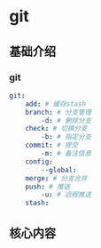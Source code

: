 # git

## 基础介绍

### git
```yaml
git:
    add: # 缓存stash
    branch: # 分支管理
        -d: # 删除分支
    check: # 切换分支
        -b: # 指定分支
    commit: # 提交
        -m: # 备注信息
    config:
        --global: 
    merge: # 分支合并
    push: # 推送
        -u: # 远程推送
    stash:  
```

## 核心内容